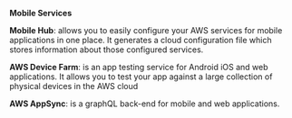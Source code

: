 **Mobile Services**

**Mobile Hub**: allows you to easily configure your AWS services for mobile applications 
in one place. It generates a cloud configuration file which stores information about 
those configured services. 

**AWS Device Farm**: is an app testing service for Android iOS and web applications. 
It allows you to test your app against a large collection of physical devices in the AWS cloud 

**AWS AppSync**: is a graphQL back-end for mobile and web applications.